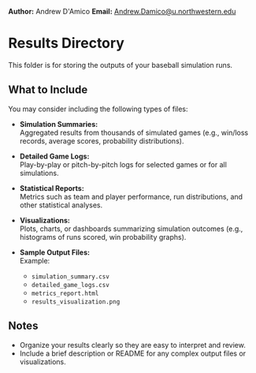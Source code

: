 **Author:** Andrew D'Amico
**Email:** Andrew.Damico@u.northwestern.edu
# Results Directory

This folder is for storing the outputs of your baseball simulation runs.

## What to Include

You may consider including the following types of files:

- **Simulation Summaries:**  
  Aggregated results from thousands of simulated games (e.g., win/loss records, average scores, probability distributions).

- **Detailed Game Logs:**  
  Play-by-play or pitch-by-pitch logs for selected games or for all simulations.

- **Statistical Reports:**  
  Metrics such as team and player performance, run distributions, and other statistical analyses.

- **Visualizations:**  
  Plots, charts, or dashboards summarizing simulation outcomes (e.g., histograms of runs scored, win probability graphs).

- **Sample Output Files:**  
  Example:  
  - `simulation_summary.csv`
  - `detailed_game_logs.csv`
  - `metrics_report.html`
  - `results_visualization.png`

## Notes

- Organize your results clearly so they are easy to interpret and review.
- Include a brief description or README for any complex output files or visualizations.
